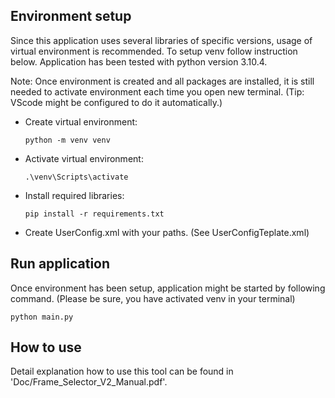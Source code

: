## Environment setup
Since this application uses several libraries of specific versions, usage of virtual environment is recommended. To setup venv follow instruction below. Application has been tested with python version 3.10.4.

Note: Once environment is created and all packages are installed, it is still needed to activate environment each time you open new terminal. (Tip: VScode might be configured to do it automatically.)
- Create virtual environment:
    ```
    python -m venv venv
    ```
- Activate virtual environment:
    ```
    .\venv\Scripts\activate
    ```
- Install required libraries:
    ```
    pip install -r requirements.txt
    ```
- Create UserConfig.xml with your paths. (See UserConfigTeplate.xml)

## Run application
Once environment has been setup, application might be started by following command. (Please be sure, you have activated venv in your terminal)
```
python main.py
```

## How to use
Detail explanation how to use this tool can be found in 'Doc/Frame_Selector_V2_Manual.pdf'.


